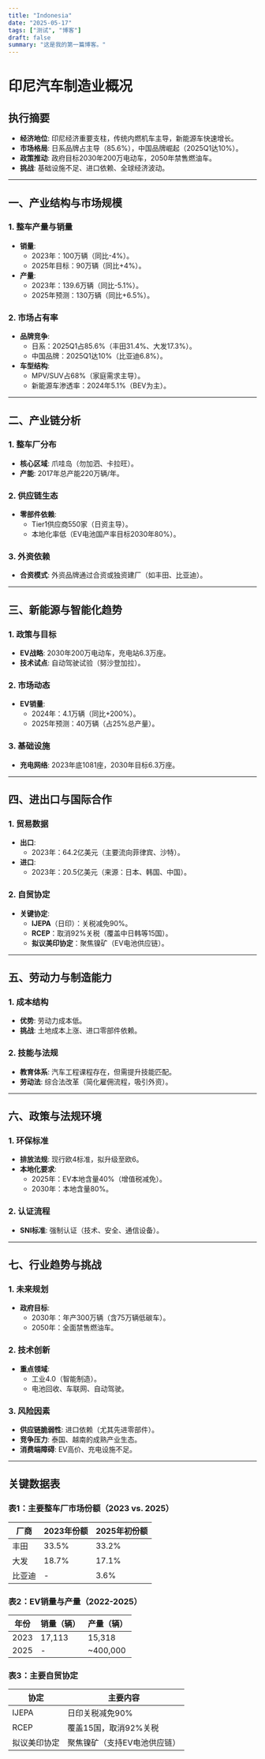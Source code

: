 ```yaml
---
title: "Indonesia"
date: "2025-05-17"
tags: ["测试", "博客"]
draft: false
summary: "这是我的第一篇博客。"
---
```


# 印尼汽车制造业概况

## 执行摘要
- **经济地位**: 印尼经济重要支柱，传统内燃机车主导，新能源车快速增长。
- **市场格局**: 日系品牌占主导（85.6%），中国品牌崛起（2025Q1达10%）。
- **政策推动**: 政府目标2030年200万电动车，2050年禁售燃油车。
- **挑战**: 基础设施不足、进口依赖、全球经济波动。

---

## 一、产业结构与市场规模
### 1. 整车产量与销量
- **销量**:
  - 2023年：100万辆（同比-4%）。
  - 2025年目标：90万辆（同比+4%）。
- **产量**:
  - 2023年：139.6万辆（同比-5.1%）。
  - 2025年预测：130万辆（同比+6.5%）。

### 2. 市场占有率
- **品牌竞争**:
  - 日系：2025Q1占85.6%（丰田31.4%、大发17.3%）。
  - 中国品牌：2025Q1达10%（比亚迪6.8%）。
- **车型结构**:
  - MPV/SUV占68%（家庭需求主导）。
  - 新能源车渗透率：2024年5.1%（BEV为主）。

---

## 二、产业链分析
### 1. 整车厂分布
- **核心区域**: 爪哇岛（勿加泗、卡拉旺）。
- **产能**: 2017年总产能220万辆/年。

### 2. 供应链生态
- **零部件依赖**:
  - Tier1供应商550家（日资主导）。
  - 本地化率低（EV电池国产率目标2030年80%）。

### 3. 外资依赖
- **合资模式**: 外资品牌通过合资或独资建厂（如丰田、比亚迪）。

---

## 三、新能源与智能化趋势
### 1. 政策与目标
- **EV战略**: 2030年200万电动车，充电站6.3万座。
- **技术试点**: 自动驾驶试验（努沙登加拉）。

### 2. 市场动态
- **EV销量**:
  - 2024年：4.1万辆（同比+200%）。
  - 2025年预测：40万辆（占25%总产量）。

### 3. 基础设施
- **充电网络**: 2023年底1081座，2030年目标6.3万座。

---

## 四、进出口与国际合作
### 1. 贸易数据
- **出口**:
  - 2023年：64.2亿美元（主要流向菲律宾、沙特）。
- **进口**:
  - 2023年：20.5亿美元（来源：日本、韩国、中国）。

### 2. 自贸协定
- **关键协定**:
  - **IJEPA**（日印）：关税减免90%。
  - **RCEP**：取消92%关税（覆盖中日韩等15国）。
  - **拟议美印协定**：聚焦镍矿（EV电池供应链）。

---

## 五、劳动力与制造能力
### 1. 成本结构
- **优势**: 劳动力成本低。
- **挑战**: 土地成本上涨、进口零部件依赖。

### 2. 技能与法规
- **教育体系**: 汽车工程课程存在，但需提升技能匹配。
- **劳动法**: 综合法改革（简化雇佣流程，吸引外资）。

---

## 六、政策与法规环境
### 1. 环保标准
- **排放法规**: 现行欧4标准，拟升级至欧6。
- **本地化要求**:
  - 2025年：EV本地含量40%（增值税减免）。
  - 2030年：本地含量80%。

### 2. 认证流程
- **SNI标准**: 强制认证（技术、安全、通信设备）。

---

## 七、行业趋势与挑战
### 1. 未来规划
- **政府目标**:
  - 2030年：年产300万辆（含75万辆低碳车）。
  - 2050年：全面禁售燃油车。

### 2. 技术创新
- **重点领域**:
  - 工业4.0（智能制造）。
  - 电池回收、车联网、自动驾驶。

### 3. 风险因素
- **供应链脆弱性**: 进口依赖（尤其先进零部件）。
- **竞争压力**: 泰国、越南的成熟产业生态。
- **消费端障碍**: EV高价、充电设施不足。

---

## 关键数据表
### 表1：主要整车厂市场份额（2023 vs. 2025）
| 厂商   | 2023年份额 | 2025年初份额 |
| ------ | ---------- | ------------ |
| 丰田   | 33.5%      | 33.2%        |
| 大发   | 18.7%      | 17.1%        |
| 比亚迪 | -          | 3.6%         |

### 表2：EV销量与产量（2022-2025）
| 年份 | 销量（辆） | 产量（辆） |
| ---- | ---------- | ---------- |
| 2023 | 17,113     | 15,318     |
| 2025 | -          | ~400,000   |

### 表3：主要自贸协定
| 协定         | 主要内容                     |
| ------------ | ---------------------------- |
| IJEPA        | 日印关税减免90%              |
| RCEP         | 覆盖15国，取消92%关税        |
| 拟议美印协定 | 聚焦镍矿（支持EV电池供应链） |
